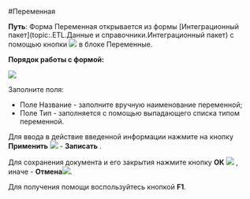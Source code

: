 ﻿---
Keywords: Переменная, ETLParameter
---



#Переменная

**Путь**:  Форма Переменная  открывается из формы [Интеграционный пакет](topic:.ETL.Данные и справочники.Интеграционный пакет) с помощью кнопки ![](topic:Com.AddFiles.Buttons.Btn_go.png) в блоке Переменные.

**Порядок работы с формой:**

 ![](topic:.AddFiles.Screenshot_11416.jpg)

Заполните поля:

* Поле Название - заполните вручную  наименование переменной;
* Поле Тип - заполняется с помощью выпадающего списка типом переменной.


Для ввода в действие введенной информации нажмите на кнопку **Применить** ![](topic:Integration.AddFiles.Buttons.Btn_OK.png) - **Записать** .

Для сохранения документа и его закрытия нажмите кнопку **ОК** ![](topic:Integration.AddFiles.Buttons.Btn_Post.png) , иначе  -  **Отмена**![](topic:Integration.AddFiles.Buttons.BtnCloseCancel.png).

Для получения помощи воспользуйтесь кнопкой  **F1**.